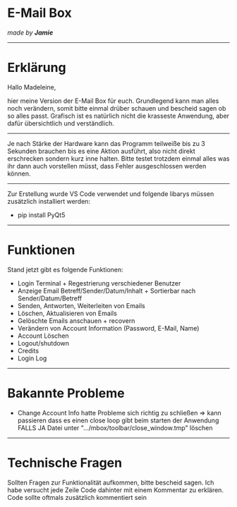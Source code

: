# E-Mail Box
_made by **Jamie**_

****
# Erklärung

Hallo Madeleine,

hier meine Version der E-Mail Box für euch.
Grundlegend kann man alles noch verändern, somit bitte einmal drüber schauen und bescheid sagen ob so alles passt.
Grafisch ist es natürlich nicht die krasseste Anwendung, aber dafür übersichtlich und verständlich.

****

Je nach Stärke der Hardware kann das Programm teilweiße bis zu 3 Sekunden brauchen bis es eine Aktion ausführt,
also nicht direkt erschrecken sondern kurz inne halten.
Bitte testet trotzdem einmal alles was ihr dann auch vorstellen müsst, dass Fehler ausgeschlossen werden können.

****

Zur Erstellung wurde VS Code verwendet und folgende libarys müssen zusätzlich installiert werden:
- pip install PyQt5

****
# Funktionen

Stand jetzt gibt es folgende Funktionen:

- Login Terminal + Regestrierung verschiedener Benutzer
- Anzeige Email Betreff/Sender/Datum/Inhalt + Sortierbar nach Sender/Datum/Betreff
- Senden, Antworten, Weiterleiten von Emails
- Löschen, Aktualisieren von Emails
- Gelöschte Emails anschauen + recovern
- Verändern von Account Information (Password, E-Mail, Name)
- Account Löschen
- Logout/shutdown
- Credits
- Login Log


****
# Bakannte Probleme

- Change Account Info hatte Probleme sich richtig zu schließen
=> kann passieren dass es einen close loop gibt beim starten der Anwendung
FALLS JA
Datei unter ".../mbox/toolbar/close_window.tmp" löschen

****
# Technische Fragen

Sollten Fragen zur Funktionalität aufkommen, bitte bescheid sagen.
Ich habe versucht jede Zeile Code dahinter mit einem Kommentar zu erklären.
Code sollte oftmals zusätzlich kommentiert sein
